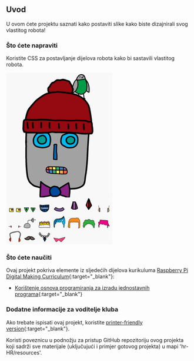 ## Uvod

U ovom ćete projektu saznati kako postaviti slike kako biste dizajnirali svog vlastitog robota!

### Što ćete napraviti

Koristite CSS za postavljanje dijelova robota kako bi sastavili vlastitog robota.

![screenshot](images/robot-final.png)

### Što ćete naučiti

Ovaj projekt pokriva elemente iz sljedećih dijelova kurikuluma [Raspberry Pi Digital Making Curriculum](https://rpf.io/curriculum){:target="_blank"}:

+ [Korištenje osnova programiranja za izradu jednostavnih programa](https://www.raspberrypi.org/curriculum/programming/creator){:target="_blank"}

### Dodatne informacije za voditelje kluba

Ako trebate ispisati ovaj projekt, koristite [printer-friendly version](https://projects.raspberrypi.org/hr-HR/projects/build-a-robot/print){:target="_blank"}.

Koristi poveznicu u podnožju za pristup GitHub repozitoriju ovog projekta koji sadrži sve materijale (uključujući i primjer gotovog projekta) u mapi 'hr-HR/resources'.
